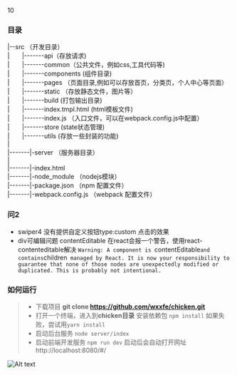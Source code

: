 10
### 目录

|--src （开发目录）<br/>
|&emsp;&emsp;|-------api（存放请求)<br/>
|&emsp;&emsp;|-------common（公共文件，例如css,工具代码等)<br/>
|&emsp;&emsp;|-------components (组件目录)<br/>
|&emsp;&emsp;|-------pages （页面目录,例如可以存放首页，分类页，个人中心等页面）<br/>
|&emsp;&emsp;|-------static （存放静态文件，图片等）<br/>
|&emsp;&emsp;|-------build (打包输出目录)<br/>
|&emsp;&emsp;|-------index.tmpl.html (html模板文件)<br/>
|&emsp;&emsp;|-------index.js （入口文件，可以在webpack.config.js中配置）<br/>
|&emsp;&emsp;|-------store (state状态管理)<br/>
|&emsp;&emsp;|-------utils (存放一些封装的功能)<br/>
|<br/>
|-------|-server （服务器目录）<br/>
|<br/>
|-------|-index.html<br/>
|-------|-node_module （nodejs模块）<br/>
|-------|-package.json （npm 配置文件）<br/>
|-------|-webpack.config.js （webpack 配置文件）<br/>

### 问2
- swiper4  没有提供自定义按钮type:custom 点击的效果
- div可编辑问题 contentEditable  在react会报一个警告，使用react-contenteditable解决
`Warning: A component is `contentEditable` and contains `children` managed by React. It is now your responsibility to guarantee that none of those nodes are unexpectedly modified or duplicated. This is probably not intentional.`


### 如何运行
> - 下载项目   **git clone https://github.com/wxxfe/chicken.git**
> - 打开一个终端，进入到**chicken目录** 安装依赖包
>  `npm install`
>  如果失败，尝试用`yarn install`
> - 启动后台服务  `node server/index`
> - 启动前端开发服务 `npm run dev`
> 启动后会自动打开网址 http://localhost:8080/#/



![Alt text](./display.gif)

